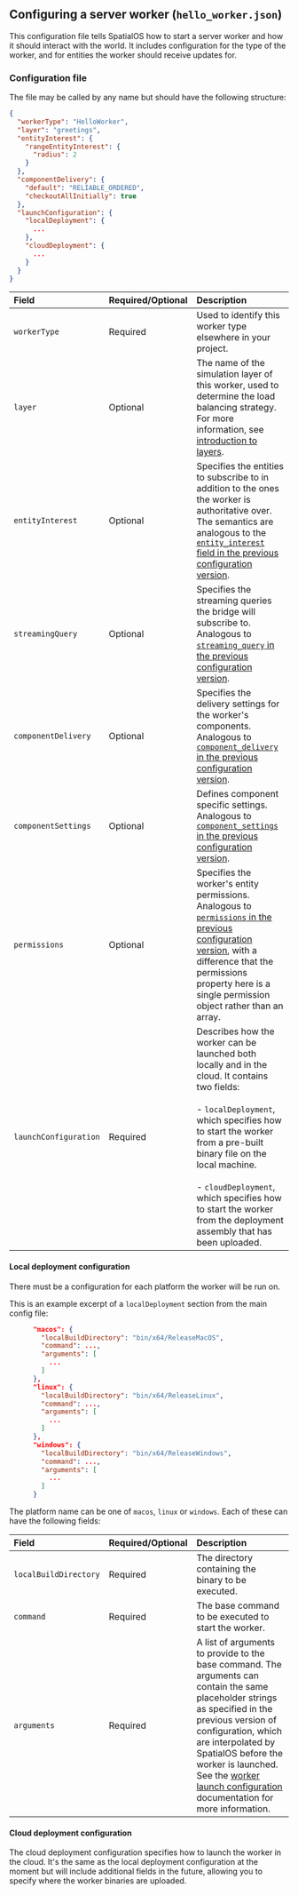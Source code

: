 ## Configuring a server worker (`hello_worker.json`)

This configuration file tells SpatialOS how to start a server worker and how it should interact with the world. It includes configuration for the type of the worker, and for entities the worker should receive updates for.

### Configuration file

The file may be called by any name but should have the following structure:
```json
{
  "workerType": "HelloWorker",
  "layer": "greetings",
  "entityInterest": {
    "rangeEntityInterest": {
      "radius": 2
    }
  },
  "componentDelivery": {
    "default": "RELIABLE_ORDERED",
    "checkoutAllInitially": true
  },
  "launchConfiguration": {
    "localDeployment": {
      ...
    },
    "cloudDeployment": {
      ...
    }
  }
}
```


| Field | Required/Optional | Description | 
| :------------- | :------------- | :------- |
| `workerType` | Required | Used to identify this worker type elsewhere in your project. |
|`layer`| Optional | The name of the simulation layer of this worker, used to determine the load balancing strategy. For more information, see [introduction to layers](https://docs.improbable.io/reference/latest/shared/worker-configuration/layers#introduction-to-layers).|
| `entityInterest` | Optional | Specifies the entities to subscribe to in addition to the ones the worker is authoritative over. The semantics are analogous to the [`entity_interest` field in the previous configuration version](https://docs.improbable.io/reference/latest/shared/worker-configuration/bridge-config#entity-interest). |
| `streamingQuery` | Optional | Specifies the streaming queries the bridge will subscribe to. Analogous to [`streaming_query` in the previous configuration version](https://docs.improbable.io/reference/latest/shared/worker-configuration/bridge-config#streaming-queries). |
| `componentDelivery` | Optional | Specifies the delivery settings for the worker's components. Analogous to [`component_delivery` in the previous configuration version](https://docs.improbable.io/reference/latest/shared/worker-configuration/bridge-config#component-delivery). |
| `componentSettings` | Optional | Defines component specific settings. Analogous to [`component_settings` in the previous configuration version](https://docs.improbable.io/reference/latest/shared/worker-configuration/bridge-config#component-settings). |
| `permissions` | Optional | Specifies the worker's entity permissions. Analogous to [`permissions` in the previous configuration version](https://docs.improbable.io/reference/latest/shared/worker-configuration/permissions), with a difference that the permissions property here is a single permission object rather than an array. |
| `launchConfiguration` | Required | Describes how the worker can be launched both locally and in the cloud. It contains two fields: <br> <br> - `localDeployment`, which specifies how to start the worker from a pre-built binary file on the local machine. <br> <br>  - `cloudDeployment`, which specifies how to start the worker from the deployment assembly that has been uploaded.


#### Local deployment configuration

There must be a configuration for each platform the worker will be run on.

This is an example excerpt of a `localDeployment` section from the main config file:
```json
      "macos": {
        "localBuildDirectory": "bin/x64/ReleaseMacOS",
        "command": ...,
        "arguments": [
          ...
        ]
      },
      "linux": {
        "localBuildDirectory": "bin/x64/ReleaseLinux",
        "command": ...,
        "arguments": [
          ...
        ]
      },
      "windows": {
        "localBuildDirectory": "bin/x64/ReleaseWindows",
        "command": ...,
        "arguments": [
          ...
        ]
      }
```

The platform name can be one of `macos`, `linux` or `windows`. Each of these can have the following fields:

| Field | Required/Optional | Description | 
| :------------- | :------------- | :------- |
| `localBuildDirectory` | Required | The directory containing the binary to be executed. |
| `command` | Required | The base command to be executed to start the worker. |
| `arguments` | Required | A list of arguments to provide to the base command. The arguments can contain the same placeholder strings as specified in the previous version of configuration, which are interpolated by SpatialOS before the worker is launched. See the [worker launch configuration](https://docs.improbable.io/reference/latest/shared/worker-configuration/launch-configuration) documentation for more information. |

#### Cloud deployment configuration
The cloud deployment configuration specifies how to launch the worker in the cloud. It's the same as the local deployment configuration at the moment but will include additional fields in the future, allowing you to specify where the worker binaries are uploaded.